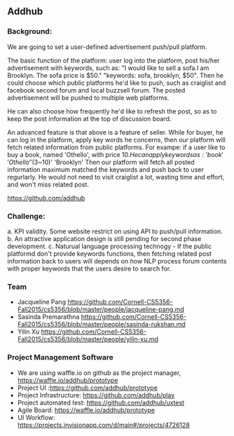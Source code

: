 Addhub
--------------------

### Background:
We are going to set a user-defined advertisement push/pull platform.

The basic function of the platform:
user log into the platform, post his/her advertisement with keywords, such as:
"I would like to sell a sofa.I am Brooklyn. The sofa price is $50."
"keywords: sofa, brooklyn, $50".
Then he could choose which public platforms he'd like to push, such as craiglist and facebook second forum and local buzzsell forum.
The posted advertisement will be pushed to multiple web platforms.

He can also choose how frequently he'd like to refresh the post, so as to keep the post information at the top of discussion board.

An advanced feature is that above is a feature of seller. While for buyer, he can log in the platform, apply key words he concerns, then our platform will fetch related information from public platforms. For exampe:
if a user like to buy a book, named 'Othello', with price $10. He can apply keywords as : 'book' 'Othello' '$(3~10)' 'Brooklyn' 
Then our platform will fetch all posted information maximum matched the keywords and push back to user regurlarly. He would not need to visit craiglist a lot, wasting time and effort, and won't miss related post.

https://github.com/addhub 

### Challenge:
a. KPI validity. Some website restrict on using API to push/pull information.
b. An attractive application design is still pending for second phase development.
c. Naturual language processing technogy -  If the public platformd don't provide keywords functions, then fetching related post information back to users will depends on how NLP process forum contents with proper keywords that the users desire to search for.


### Team
* Jacqueline Pang https://github.com/Cornell-CS5356-Fall2015/cs5356/blob/master/people/jacqueline-pang.md
* Sasinda Premarathna https://github.com/Cornell-CS5356-Fall2015/cs5356/blob/master/people/sasinda-rukshan.md
* Yilin Xu https://github.com/Cornell-CS5356-Fall2015/cs5356/blob/master/people/yilin-xu.md


### Project Management Software
* We are using waffle.io on github as the project manager, https://waffle.io/addhub/prototype
* Project UI :https://github.com/addhub/prototype
* Project Infrastructure: https://github.com/addhub/play
* Project automated test: https://github.com/addhub/uxtest
* Agile Board: https://waffle.io/addhub/prototype
* UI Workflow: https://projects.invisionapp.com/d/main#/projects/4726128

